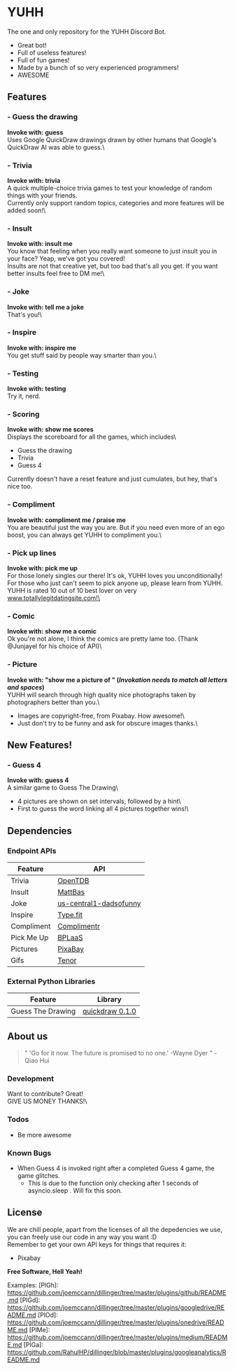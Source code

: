 # YUHH

The one and only repository for the YUHH Discord Bot.
  - Great bot!
  - Full of useless features!
  - Full of fun games!
  - Made by a bunch of so very experienced programmers!
  - AWESOME

## Features
### - Guess the drawing
**Invoke with: guess**\
Uses Google QuickDraw drawings drawn by other humans that Google's QuickDraw AI was able to guess.\

### - Trivia
**Invoke with: trivia**\
A quick multiple-choice trivia games to test your knowledge of random things with your friends.\
Currently only support random topics, categories and more features will be added soon!\

### - Insult
**Invoke with: insult me**\
You know that feeling when you really want someone to just insult you in your face? Yeap, we've got you covered!\
Insults are not that creative yet, but too bad that's all you get. If you want better insults feel free to DM me!\

### - Joke
**Invoke with: tell me a joke**\
That's you!\

### - Inspire
**Invoke with: inspire me**\
You get stuff said by people way smarter than you.\

### - Testing
**Invoke with: testing**\
Try it, nerd.

### - Scoring
**Invoke with: show me scores**\
Displays the scoreboard for all the games, which includes\
- Guess the drawing
- Trivia
- Guess 4

Currently doesn't have a reset feature and just cumulates, but hey, that's nice too.

### - Compliment
**Invoke with: compliment me / praise me**\
You are beautiful just the way you are. But if you need even more of an ego boost, you can always get YUHH to compliment you.\

### - Pick up lines
**Invoke with: pick me up**\
For those lonely singles our there! It's ok, YUHH loves you unconditionally!\
For those who just can't seem to pick anyone up, please learn from YUHH.\
YUHH is rated 10 out of 10 best lover on very www.totallylegitdatingsite.com!\

### - Comic
**Invoke with: show me a comic**\
Ok you're not alone, I think the comics are pretty lame too. (Thank @Junjayel for his choice of API)\

### - Picture
**Invoke with: "show me a picture of " (*Invokation needs to match all letters and spaces*)**\
YUHH will search through high quality nice photographs taken by photographers better than you.\
- Images are copyright-free, from Pixabay. How awesome!\
- Just don't try to be funny and ask for obscure images thanks.\

## New Features!
### - Guess 4
**Invoke with: guess 4**\
A similar game to Guess The Drawing\
- 4 pictures are shown on set intervals, followed by a hint\
- First to guess the word linking all 4 pictures together wins!\

## Dependencies
### Endpoint APIs
| Feature | API |
| ------ | ------ |
| Trivia | [OpenTDB](https://opentdb.com/) |
| Insult | [MattBas](https://insult.mattbas.org/api/) |
| Joke | [us-central1-dadsofunny](https://us-central1-dadsofunny.cloudfunctions.net/DadJokes/random/jokes) |
| Inspire | [Type.fit](https://type.fit/api/quotes) |
| Compliment | [Complimentr](https://complimentr.com/) |
| Pick Me Up | [BPLaaS](http://bplaas.herokuapp.com/) |
| Pictures | [PixaBay](https://pixabay.com/api/docs/) |
| Gifs | [Tenor](https://tenor.com/gifapi/documentation) |

### External Python Libraries
| Feature | Library |
| ------ | ------ |
| Guess The Drawing | [quickdraw 0.1.0](https://pypi.org/project/quickdraw/) |

## About us
> " 'Go for it now. The future is promised to no one.' -Wayne Dyer " - Qiao Hui

### Development
Want to contribute? Great!\
GIVE US MONEY THANKS!\

### Todos
 - Be more awesome

### Known Bugs
 - When Guess 4 is invoked right after a completed Guess 4 game, the game glitches.
   - This is due to the function only checking after 1 seconds of asyncio.sleep . Will fix this soon.

## License
We are chill people, apart from the licenses of all the depedencies we use, you can freely use our code in any way you want :D\
Remember to get your own API keys for things that requires it:
- Pixabay

**Free Software, Hell Yeah!**

[//]: # (These are reference links used in the body of this note and get stripped out when the markdown processor does its job. There is no need to format nicely because it shouldn't be seen. Thanks SO - http://stackoverflow.com/questions/4823468/store-comments-in-markdown-syntax)

Examples:
   [PlGh]: <https://github.com/joemccann/dillinger/tree/master/plugins/github/README.md>
   [PlGd]: <https://github.com/joemccann/dillinger/tree/master/plugins/googledrive/README.md>
   [PlOd]: <https://github.com/joemccann/dillinger/tree/master/plugins/onedrive/README.md>
   [PlMe]: <https://github.com/joemccann/dillinger/tree/master/plugins/medium/README.md>
   [PlGa]: <https://github.com/RahulHP/dillinger/blob/master/plugins/googleanalytics/README.md>
